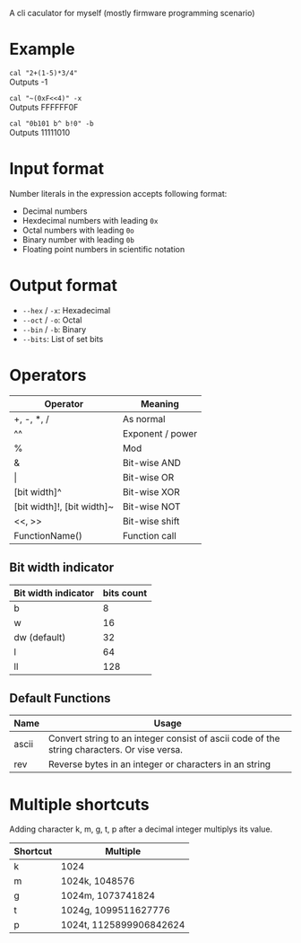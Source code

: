 A cli caculator for myself (mostly firmware programming scenario)

# Example
`cal "2+(1-5)*3/4"`  
Outputs -1  

`cal "~(0xF<<4)" -x`  
Outputs FFFFFF0F  

`cal "0b101 b^ b!0" -b`  
Outputs 11111010  

# Input format
Number literals in the expression accepts following format:
- Decimal numbers
- Hexdecimal numbers with leading `0x`
- Octal numbers with leading `0o`
- Binary number with leading `0b`
- Floating point numbers in scientific notation

# Output format
- `--hex` / `-x`: Hexadecimal
- `--oct` / `-o`: Octal
- `--bin` / `-b`: Binary
- `--bits`: List of set bits

# Operators
| Operator                   | Meaning          |
| -------------------------- | ---------------- |
| +, -, *, /                 | As normal        |
| ^^                         | Exponent / power |
| %                          | Mod              |
| &                          | Bit-wise AND     |
| \|                         | Bit-wise OR      |
| [bit width]^               | Bit-wise XOR     |
| [bit width]!, [bit width]~ | Bit-wise NOT     |
| <<, >>                     | Bit-wise shift   |
| FunctionName()             | Function call    |

## Bit width indicator
| Bit width indicator | bits count |
| ------------------- | ---------- |
| b                   | 8          |
| w                   | 16         |
| dw (default)        | 32         |
| l                   | 64         |
| ll                  | 128        |

## Default Functions
| Name  | Usage                                                                                       |
| ----- | ------------------------------------------------------------------------------------------- |
| ascii | Convert string to an integer consist of ascii code of the string characters. Or vise versa. |
| rev   | Reverse bytes in an integer or characters in an string                                      |

# Multiple shortcuts
Adding character k, m, g, t, p after a decimal integer multiplys its value.

| Shortcut | Multiple                |
| -------- | ----------------------- |
| k        | 1024                    |
| m        | 1024k, 1048576          |
| g        | 1024m, 1073741824       |
| t        | 1024g, 1099511627776    |
| p        | 1024t, 1125899906842624 |
